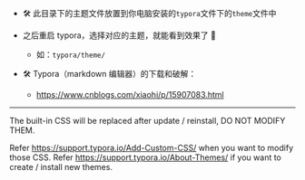 - 🛠️ 此目录下的主题文件放置到你电脑安装的`typora`文件下的`theme`文件中
- 之后重启 typora，选择对应的主题，就能看到效果了 🚀

  - 如：`typora/theme/`

- 🛠️ Typora（markdown 编辑器）的下载和破解：
  - https://www.cnblogs.com/xiaohi/p/15907083.html

---

The built-in CSS will be replaced after update / reinstall, DO NOT MODIFY THEM.

Refer https://support.typora.io/Add-Custom-CSS/ when you want to modify those CSS.
Refer https://support.typora.io/About-Themes/ if you want to create / install new themes.
